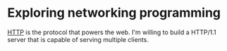 # Exploring networking programming

[HTTP](https://en.wikipedia.org/wiki/Hypertext_Transfer_Protocol) is the protocol that powers the web. I'm willing to build a HTTP/1.1 server that is capable of serving multiple clients.
